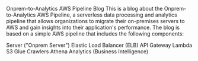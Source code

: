 Onprem-to-Analytics AWS Pipeline Blog
This is a blog about the Onprem-to-Analytics AWS Pipeline, a serverless data processing and analytics pipeline that allows organizations to migrate their on-premises servers to AWS and gain insights into their application's performance. The blog is based on a simple AWS pipeline that includes the following components:

Server ("Onprem Server")
Elastic Load Balancer (ELB)
API Gateway
Lambda
S3
Glue Crawlers
Athena
Analytics (Business Intelligence)
